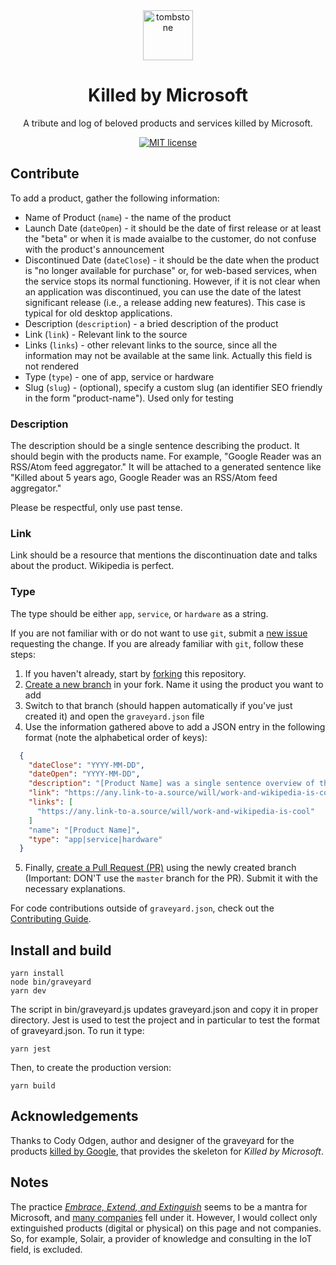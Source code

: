 <div align="center">
  <img src="src/assets/tombstone.png" alt="tombstone" style="height: 80px; width: 80px; padding: 0 20px;">
  <h1>Killed by Microsoft</h1>
  <p>A tribute and log of beloved products and services killed by Microsoft.</p>
</div>

<div align="center">

[![MIT license](https://img.shields.io/badge/License-MIT-blue.svg)](/LICENSE)

</div>

## Contribute

To add a product, gather the following information:

- Name of Product (`name`) - the name of the product
- Launch Date (`dateOpen`) - it should be the date of first release or at least the "beta" or when it is made avaialbe to the customer, do not confuse with the product's announcement
- Discontinued Date (`dateClose`) - it should be the date when the product is "no longer available for purchase" or, for web-based services, when the service stops its normal functioning. However, if it is not clear when an application was discontinued, you can use the date of the latest significant release (i.e., a release adding new features). This case is typical for old desktop applications.
- Description (`description`) - a bried description of the product
- Link (`link`) - Relevant link to the source
- Links (`links`) - other relevant links to the source, since all the information may not be available at the same link. Actually this field is not rendered
- Type (`type`) - one of app, service or hardware
- Slug (`slug`) - (optional), specify a custom slug (an identifier SEO friendly in the form "product-name"). Used only for testing

### Description

The description should be a single sentence describing the product. It should begin with the products name. For example, "Google Reader was an RSS/Atom feed aggregator." It will be attached to a generated sentence like "Killed about 5 years ago, Google Reader was an RSS/Atom feed aggregator."

Please be respectful, only use past tense.

### Link

Link should be a resource that mentions the discontinuation date and talks about the product. Wikipedia is perfect.

### Type

The type should be either `app`, `service`, or `hardware` as a string.

If you are not familiar with or do not want to use `git`, submit a [new issue](https://github.com/fabiuz/killedbymicrosoft/issues/new?template=add-an-obituary.md) requesting the change. If you are already familiar with `git`, follow these steps:

1. If you haven't already, start by [forking](https://help.github.com/en/articles/fork-a-repo) this repository.
2. [Create a new branch](https://help.github.com/en/desktop/contributing-to-projects/creating-a-branch-for-your-work) in your fork. Name it using the product you want to add
3. Switch to that branch (should happen automatically if you've just created it) and open the `graveyard.json` file
4. Use the information gathered above to add a JSON entry in the following format (note the alphabetical order of keys):

```json
  {
    "dateClose": "YYYY-MM-DD",
    "dateOpen": "YYYY-MM-DD",
    "description": "[Product Name] was a single sentence overview of the product or service.",
    "link": "https://any.link-to-a.source/will/work-and-wikipedia-is-cool",
    "links": [
      "https://any.link-to-a.source/will/work-and-wikipedia-is-cool"
    ]
    "name": "[Product Name]",
    "type": "app|service|hardware"
  }
```

5. Finally, [create a Pull Request (PR)](https://help.github.com/en/articles/creating-a-pull-request) using the newly created branch (Important: DON'T use the `master` branch for the PR). Submit it with the necessary explanations.  

For code contributions outside of `graveyard.json`, check out the [Contributing Guide](.github/CONTRIBUTING.md).

## Install and build

    yarn install
    node bin/graveyard
    yarn dev

The script in bin/graveyard.js updates graveyard.json and copy it in proper directory.
Jest is used to test the project and in particular to test the format of graveyard.json. To run it type:

    yarn jest

Then, to create the production version:

    yarn build

## Acknowledgements

Thanks to Cody Odgen, author and designer of the graveyard for the products [killed by Google](https://github.com/codyogden/killedbygoogle), that provides the skeleton for *Killed by Microsoft*.

## Notes

The practice [*Embrace, Extend, and Extinguish*](https://en.wikipedia.org/wiki/Embrace,_extend,_and_extinguish) seems to be a mantra for  Microsoft, and [many companies](https://en.wikipedia.org/wiki/List_of_mergers_and_acquisitions_by_Microsoft) fell under it. However, I would collect only extinguished products (digital or physical) on this page and not companies. So, for example, Solair, a provider of knowledge and consulting in the IoT field, is excluded.
